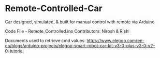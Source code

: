 # Remote-Controlled-Car
Car designed, simulated, &amp; built for manual control with remote via Arduino

Code File - Remote_Controlled.ino
Contributors: Nirosh & Rishi

Documents used to retrieve cmd values:
https://www.elegoo.com/en-ca/blogs/arduino-projects/elegoo-smart-robot-car-kit-v3-0-plus-v3-0-v2-0-tutorial
